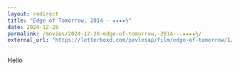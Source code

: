 ```yaml
---
layout: redirect
title: "Edge of Tomorrow, 2014 - ★★★★½"
date: 2024-12-28
permalink: /movies/2024-12-28-edge-of-tomorrow,-2014---★★★★½/
external_url: "https://letterboxd.com/pavlesap/film/edge-of-tomorrow/1/"
---
```

Hello
